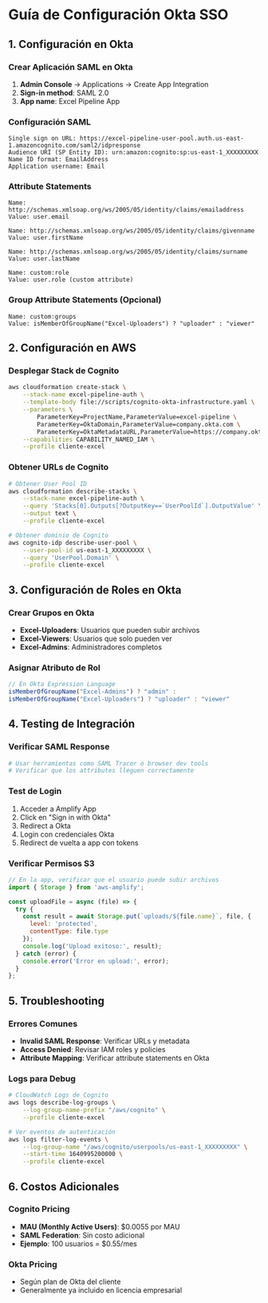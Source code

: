 # Guía de Configuración Okta SSO

## 1. Configuración en Okta

### Crear Aplicación SAML en Okta
1. **Admin Console** → Applications → Create App Integration
2. **Sign-in method**: SAML 2.0
3. **App name**: Excel Pipeline App

### Configuración SAML
```
Single sign on URL: https://excel-pipeline-user-pool.auth.us-east-1.amazoncognito.com/saml2/idpresponse
Audience URI (SP Entity ID): urn:amazon:cognito:sp:us-east-1_XXXXXXXXX
Name ID format: EmailAddress
Application username: Email
```

### Attribute Statements
```
Name: http://schemas.xmlsoap.org/ws/2005/05/identity/claims/emailaddress
Value: user.email

Name: http://schemas.xmlsoap.org/ws/2005/05/identity/claims/givenname  
Value: user.firstName

Name: http://schemas.xmlsoap.org/ws/2005/05/identity/claims/surname
Value: user.lastName

Name: custom:role
Value: user.role (custom attribute)
```

### Group Attribute Statements (Opcional)
```
Name: custom:groups
Value: isMemberOfGroupName("Excel-Uploaders") ? "uploader" : "viewer"
```

## 2. Configuración en AWS

### Desplegar Stack de Cognito
```bash
aws cloudformation create-stack \
    --stack-name excel-pipeline-auth \
    --template-body file://scripts/cognito-okta-infrastructure.yaml \
    --parameters \
        ParameterKey=ProjectName,ParameterValue=excel-pipeline \
        ParameterKey=OktaDomain,ParameterValue=company.okta.com \
        ParameterKey=OktaMetadataURL,ParameterValue=https://company.okta.com/app/exk.../sso/saml/metadata \
    --capabilities CAPABILITY_NAMED_IAM \
    --profile cliente-excel
```

### Obtener URLs de Cognito
```bash
# Obtener User Pool ID
aws cloudformation describe-stacks \
    --stack-name excel-pipeline-auth \
    --query 'Stacks[0].Outputs[?OutputKey==`UserPoolId`].OutputValue' \
    --output text \
    --profile cliente-excel

# Obtener dominio de Cognito
aws cognito-idp describe-user-pool \
    --user-pool-id us-east-1_XXXXXXXXX \
    --query 'UserPool.Domain' \
    --profile cliente-excel
```

## 3. Configuración de Roles en Okta

### Crear Grupos en Okta
- **Excel-Uploaders**: Usuarios que pueden subir archivos
- **Excel-Viewers**: Usuarios que solo pueden ver
- **Excel-Admins**: Administradores completos

### Asignar Atributo de Rol
```javascript
// En Okta Expression Language
isMemberOfGroupName("Excel-Admins") ? "admin" : 
isMemberOfGroupName("Excel-Uploaders") ? "uploader" : "viewer"
```

## 4. Testing de Integración

### Verificar SAML Response
```bash
# Usar herramientas como SAML Tracer o browser dev tools
# Verificar que los attributes lleguen correctamente
```

### Test de Login
1. Acceder a Amplify App
2. Click en "Sign in with Okta"
3. Redirect a Okta
4. Login con credenciales Okta
5. Redirect de vuelta a app con tokens

### Verificar Permisos S3
```javascript
// En la app, verificar que el usuario puede subir archivos
import { Storage } from 'aws-amplify';

const uploadFile = async (file) => {
  try {
    const result = await Storage.put(`uploads/${file.name}`, file, {
      level: 'protected',
      contentType: file.type
    });
    console.log('Upload exitoso:', result);
  } catch (error) {
    console.error('Error en upload:', error);
  }
};
```

## 5. Troubleshooting

### Errores Comunes
- **Invalid SAML Response**: Verificar URLs y metadata
- **Access Denied**: Revisar IAM roles y policies
- **Attribute Mapping**: Verificar attribute statements en Okta

### Logs para Debug
```bash
# CloudWatch Logs de Cognito
aws logs describe-log-groups \
    --log-group-name-prefix "/aws/cognito" \
    --profile cliente-excel

# Ver eventos de autenticación
aws logs filter-log-events \
    --log-group-name "/aws/cognito/userpools/us-east-1_XXXXXXXXX" \
    --start-time 1640995200000 \
    --profile cliente-excel
```

## 6. Costos Adicionales

### Cognito Pricing
- **MAU (Monthly Active Users)**: $0.0055 por MAU
- **SAML Federation**: Sin costo adicional
- **Ejemplo**: 100 usuarios = $0.55/mes

### Okta Pricing
- Según plan de Okta del cliente
- Generalmente ya incluido en licencia empresarial